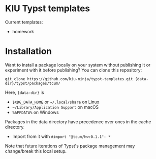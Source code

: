 # KIU Typst templates

Current templates:

- homework

# Installation

Want to install a package locally on your system without publishing it or
experiment with it before publishing? 
You can clone this repository:
```
git clone https://github.com/kiu-ninja/typst-templates.git {data-dir}/typst/packages/tcum/
```
Here, `{data-dir}` is

- `$XDG_DATA_HOME` or `~/.local/share` on Linux
- `~/Library/Application Support` on macOS
- `%APPDATA%` on Windows

Packages in the data directory have precedence over ones in the cache directory.

- Import from it with `#import "@tcum/hw:0.1.1": *`

Note that future iterations of Typst's package management may change/break this
local setup.
